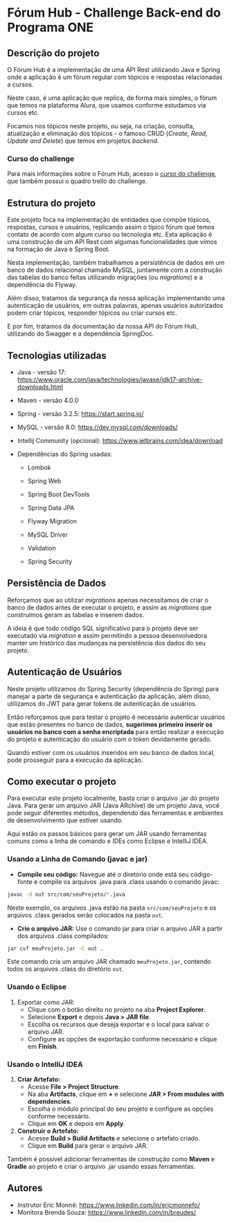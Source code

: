 # Fórum Hub - Challenge Back-end do Programa ONE

## Descrição do projeto

O Fórum Hub é a implementação de uma API Rest utilizando Java e Spring onde a aplicação é um fórum regular com tópicos e respostas relacionadas a cursos. 

Neste caso, é uma aplicação que replica, de forma mais simples, o fórum que temos na plataforma Alura, que usamos conforme estudamos via cursos etc. 

Focamos nos tópicos neste projeto, ou seja, na criação, consulta, atualização e eliminação dos tópicos - o famoso CRUD (*Create, Read, Update and Delete*) que temos em projetos *backend*. 

### Curso do challenge

Para mais informações sobre o Fórum Hub, acesso o [curso do challenge](https://cursos.alura.com.br/course/spring-framework-challenge-forum-hub), que também possui o quadro trello do challenge.

## Estrutura do projeto

Este projeto foca na implementação de entidades que compõe tópicos, respostas, cursos e usuários, replicando assim o típico fórum que temos contato de acordo com algum curso ou tecnologia etc. Esta aplicação é uma construção de um API Rest com algumas funcionalidades que vimos na formação de Java e Spring Boot.

Nesta implementação, também trabalhamos a persistência de dados em um banco de dados relacional chamado MySQL, juntamente com a construção das tabelas do banco feitas utilizando migrações (ou *migrations*) e a dependência do Flyway. 

Além disso, tratamos da segurança da nossa aplicação implementando uma autenticação de usuários, em outras palavras, apenas usuários autorizados podem criar tópicos, responder tópicos ou criar cursos etc. 

E por fim, tratamos da documentação da nossa API do Fórum Hub, utilizando do Swagger e a dependência SpringDoc. 

## Tecnologias utilizadas

- Java - versão 17: https://www.oracle.com/java/technologies/javase/jdk17-archive-downloads.html

- Maven - versão 4.0.0 

- Spring - versão 3.2.5: https://start.spring.io/

- MySQL - versão 8.0: https://dev.mysql.com/downloads/

- Intellij Community (opcional): https://www.jetbrains.com/idea/download

- Dependências do Spring usadas:

  - Lombok

  - Spring Web
  - Spring Boot DevTools
  - Spring Data JPA
  - Flyway Migration
  - MySQL Driver
  - Validation
  - Spring Security

## Persistência de Dados

Reforçamos que ao utilizar *migrations* apenas necessitamos de criar o banco de dados antes de executar o projeto, e assim as *migrations* que construímos geram as tabelas e inserem dados. 

A ideia é que todo código SQL significativo para o projeto deve ser executado via *migration* e assim permitindo a pessoa desenvolvedora manter um histórico das mudanças na persistência dos dados do seu projeto. 

## Autenticação de Usuários

Neste projeto utilizamos do Spring Security (dependência do Spring) para manejar a parte de segurança e autenticação da aplicação, além disso, utilizamos do JWT para gerar tokens de autenticação de usuários. 

Então reforçamos que para testar o projeto é necessário autenticar usuários que estão presentes no banco de dados, **sugerimos primeiro inserir os usuários no banco com a senha encriptada** para então realizar a execução do projeto e autenticação do usuário com o token devidamente gerado.

Quando estiver com os usuários inseridos em seu banco de dados local, pode prosseguir para a execução da aplicação.

## Como executar o projeto

Para executar este projeto localmente, basta criar o arquivo .jar do projeto Java. Para gerar um arquivo JAR (Java ARchive) de um projeto Java, você pode seguir diferentes métodos, dependendo das ferramentas e ambientes de desenvolvimento que estiver usando.

Aqui estão os passos básicos para gerar um JAR usando ferramentas comuns como a linha de comando e IDEs como Eclipse e IntelliJ IDEA.

### **Usando a Linha de Comando (javac e jar)**

- **Compile seu código:** Navegue até o diretório onde está seu código-fonte e compile os arquivos .java para .class usando o comando javac:

```bash
javac -d out src/com/seuProjeto/*.java
```

Neste exemplo, os arquivos .java estão na pasta `src/com/seuProjeto` e os arquivos .class gerados serão colocados na pasta `out`.

- **Crie o arquivo JAR:** Use o comando jar para criar o arquivo JAR a partir dos arquivos .class compilados:

```bash
jar cvf meuProjeto.jar -C out .
```

Este comando cria um arquivo JAR chamado `meuProjeto.jar`, contendo todos os arquivos .class do diretório `out`.

### **Usando o Eclipse**

1. Exportar como JAR:
   - Clique com o botão direito no projeto na aba **Project Explorer**.
   - Selecione **Export** e depois **Java > JAR file**.
   - Escolha os recursos que deseja exportar e o local para salvar o arquivo JAR.
   - Configure as opções de exportação conforme necessário e clique em **Finish**.

### **Usando o IntelliJ IDEA**

1. **Criar Artefato:**
   - Acesse **File > Project Structure**.
   - Na aba **Artifacts**, clique em **+** e selecione **JAR > From modules with dependencies**.
   - Escolha o módulo principal do seu projeto e configure as opções conforme necessário.
   - Clique em **OK** e depois em **Apply**.
2. **Construir o Artefato:**
   - Acesse **Build > Build Artifacts** e selecione o artefato criado.
   - Clique em **Build** para gerar o arquivo JAR.

Também é possível adicionar ferramentas de construção como **Maven** e **Gradle** ao projeto e criar o arquivo .jar usando essas ferramentas.

## Autores

- Instrutor Eric Monné: https://www.linkedin.com/in/ericmonnefo/
- Monitora Brenda Souza: https://www.linkedin.com/in/breudes/
